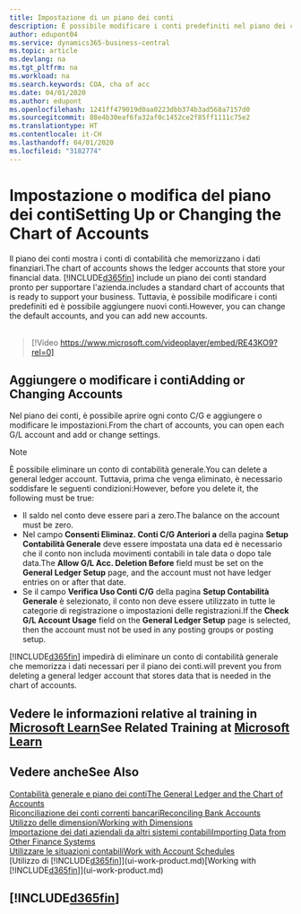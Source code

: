 ```yaml
---
title: Impostazione di un piano dei conti
description: È possibile modificare i conti predefiniti nel piano dei conti ed è possibile aggiungere nuovi conti.
author: edupont04
ms.service: dynamics365-business-central
ms.topic: article
ms.devlang: na
ms.tgt_pltfrm: na
ms.workload: na
ms.search.keywords: COA, cha of acc
ms.date: 04/01/2020
ms.author: edupont
ms.openlocfilehash: 1241ff479019d0aa0223dbb374b3ad568a7157d0
ms.sourcegitcommit: 88e4b30eaf6fa32af0c1452ce2f85ff1111c75e2
ms.translationtype: HT
ms.contentlocale: it-CH
ms.lasthandoff: 04/01/2020
ms.locfileid: "3182774"
---
```

# <a name="setting-up-or-changing-the-chart-of-accounts"></a><span data-ttu-id="17595-103">Impostazione o modifica del piano dei conti</span><span class="sxs-lookup"><span data-stu-id="17595-103">Setting Up or Changing the Chart of Accounts</span></span>
<span data-ttu-id="17595-104">Il piano dei conti mostra i conti di contabilità che memorizzano i dati finanziari.</span><span class="sxs-lookup"><span data-stu-id="17595-104">The chart of accounts shows the ledger accounts that store your financial data.</span></span> [!INCLUDE[d365fin](includes/d365fin_md.md)] <span data-ttu-id="17595-105">include un piano dei conti standard pronto per supportare l'azienda.</span><span class="sxs-lookup"><span data-stu-id="17595-105">includes a standard chart of accounts that is ready to support your business.</span></span>
<span data-ttu-id="17595-106">Tuttavia, è possibile modificare i conti predefiniti ed è possibile aggiungere nuovi conti.</span><span class="sxs-lookup"><span data-stu-id="17595-106">However, you can change the default accounts, and you can add new accounts.</span></span>
<br><br>  

> [!Video https://www.microsoft.com/videoplayer/embed/RE43KO9?rel=0]


## <a name="adding-or-changing-accounts"></a><span data-ttu-id="17595-107">Aggiungere o modificare i conti</span><span class="sxs-lookup"><span data-stu-id="17595-107">Adding or Changing Accounts</span></span>
<span data-ttu-id="17595-108">Nel piano dei conti, è possibile aprire ogni conto C/G e aggiungere o modificare le impostazioni.</span><span class="sxs-lookup"><span data-stu-id="17595-108">From the chart of accounts, you can open each G/L account and add or change settings.</span></span>

> [!NOTE]  
>   <span data-ttu-id="17595-109">È possibile eliminare un conto di contabilità generale.</span><span class="sxs-lookup"><span data-stu-id="17595-109">You can delete a general ledger account.</span></span> <span data-ttu-id="17595-110">Tuttavia, prima che venga eliminato, è necessario soddisfare le seguenti condizioni:</span><span class="sxs-lookup"><span data-stu-id="17595-110">However, before you delete it, the following must be true:</span></span>  
>  
>   * <span data-ttu-id="17595-111">Il saldo nel conto deve essere pari a zero.</span><span class="sxs-lookup"><span data-stu-id="17595-111">The balance on the account must be zero.</span></span>  
>   * <span data-ttu-id="17595-112">Nel campo **Consenti Eliminaz. Conti C/G Anteriori a** della pagina **Setup Contabilità Generale** deve essere impostata una data ed è necessario che il conto non includa movimenti contabili in tale data o dopo tale data.</span><span class="sxs-lookup"><span data-stu-id="17595-112">The **Allow G/L Acc. Deletion Before** field must be set on the **General Ledger Setup** page, and the account must not have ledger entries on or after that date.</span></span>  
>   * <span data-ttu-id="17595-113">Se il campo **Verifica Uso Conti C/G** della pagina **Setup Contabilità Generale** è selezionato, il conto non deve essere utilizzato in tutte le categorie di registrazione o impostazioni delle registrazioni.</span><span class="sxs-lookup"><span data-stu-id="17595-113">If the **Check G/L Account Usage** field on the **General Ledger Setup** page is selected, then the account must not be used in any posting groups or posting setup.</span></span>  

[!INCLUDE[d365fin](includes/d365fin_md.md)] <span data-ttu-id="17595-114">impedirà di eliminare un conto di contabilità generale che memorizza i dati necessari per il piano dei conti.</span><span class="sxs-lookup"><span data-stu-id="17595-114">will prevent you from deleting a general ledger account that stores data that is needed in the chart of accounts.</span></span>  

## <a name="see-related-training-at-microsoft-learn"></a><span data-ttu-id="17595-115">Vedere le informazioni relative al training in [Microsoft Learn](/learn/modules/chart-accounts-dynamics-365-business-central/index)</span><span class="sxs-lookup"><span data-stu-id="17595-115">See Related Training at [Microsoft Learn](/learn/modules/chart-accounts-dynamics-365-business-central/index)</span></span>

## <a name="see-also"></a><span data-ttu-id="17595-116">Vedere anche</span><span class="sxs-lookup"><span data-stu-id="17595-116">See Also</span></span>
[<span data-ttu-id="17595-117">Contabilità generale e piano dei conti</span><span class="sxs-lookup"><span data-stu-id="17595-117">The General Ledger and the Chart of Accounts</span></span>](finance-general-ledger.md)  
[<span data-ttu-id="17595-118">Riconciliazione dei conti correnti bancari</span><span class="sxs-lookup"><span data-stu-id="17595-118">Reconciling Bank Accounts</span></span>](bank-manage-bank-accounts.md)  
[<span data-ttu-id="17595-119">Utilizzo delle dimensioni</span><span class="sxs-lookup"><span data-stu-id="17595-119">Working with Dimensions</span></span>](finance-dimensions.md)  
[<span data-ttu-id="17595-120">Importazione dei dati aziendali da altri sistemi contabili</span><span class="sxs-lookup"><span data-stu-id="17595-120">Importing Data from Other Finance Systems</span></span>](across-import-data-configuration-packages.md)  
[<span data-ttu-id="17595-121">Utilizzare le situazioni contabili</span><span class="sxs-lookup"><span data-stu-id="17595-121">Work with Account Schedules</span></span>](bi-how-work-account-schedule.md)  
<span data-ttu-id="17595-122">[Utilizzo di [!INCLUDE[d365fin](includes/d365fin_md.md)]](ui-work-product.md)</span><span class="sxs-lookup"><span data-stu-id="17595-122">[Working with [!INCLUDE[d365fin](includes/d365fin_md.md)]](ui-work-product.md)</span></span>  

## [!INCLUDE[d365fin](includes/free_trial_md.md)]

